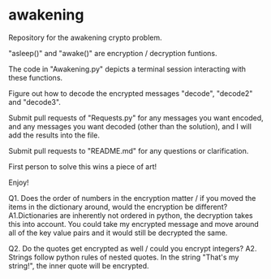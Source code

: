 # awakening
Repository for the awakening crypto problem.

"asleep()" and "awake()" are encryption / decryption funtions.

The code in "Awakening.py" depicts a terminal session interacting with these functions.

Figure out how to decode the encrypted messages "decode", "decode2" and "decode3".

Submit pull requests of "Requests.py" for any messages you want encoded, and any messages you want decoded (other than the solution), and I will add the results into the file.

Submit pull requests to "README.md" for any questions or clarification.

First person to solve this wins a piece of art!

Enjoy!


Q1. Does the order of numbers in the encryption matter / if you moved the items in the dictionary around, would the encryption be different?
A1.Dictionaries are inherently not ordered in python, the decryption takes this into account. You could take my encrypted message and move around all of the key value pairs and it would still be decrypted the same.

Q2. Do the quotes get encrypted as well / could you encrypt integers?
A2. Strings follow python rules of nested quotes. In the string "That's my string!", the inner quote will be encrypted.
